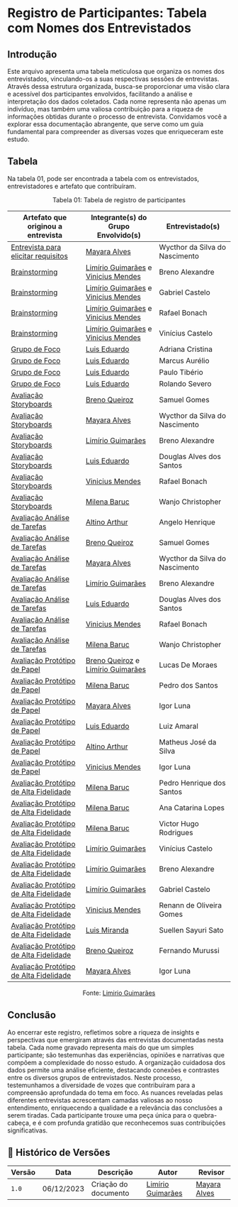 # Registro de Participantes: Tabela com Nomes dos Entrevistados 

## Introdução

Este arquivo apresenta uma tabela meticulosa que organiza os nomes dos entrevistados, vinculando-os a suas respectivas sessões de entrevistas. Através dessa estrutura organizada, busca-se proporcionar uma visão clara e acessível dos participantes envolvidos, facilitando a análise e interpretação dos dados coletados. Cada nome representa não apenas um indivíduo, mas também uma valiosa contribuição para a riqueza de informações obtidas durante o processo de entrevista. Convidamos você a explorar essa documentação abrangente, que serve como um guia fundamental para compreender as diversas vozes que enriqueceram este estudo.

## Tabela

Na tabela 01, pode ser encontrada a tabela com os entrevistados, entrevistadores e artefato que contribuíram.

<center> 

Tabela 01: Tabela de registro de participantes <br/>

|  Artefato que originou a entrevista			|	 Integrante(s) do Grupo Envolvido(s)	| Entrevistado(s)							|
| ----------------------------------------------------- | --------------------------------------------- | --------------------------------------------------------------------- |
|[Entrevista para elicitar requisitos](https://interacao-humano-computador.github.io/2023.2-Ventoy/elicitacao/elicitacao%20de%20requisitos/entrevista/) |   [Mayara Alves](https://github.com/Mayara-tech) |  Wycthor da Silva do Nascimento |
|[Brainstorming](https://interacao-humano-computador.github.io/2023.2-Ventoy/elicitacao/elicitacao%20de%20requisitos/Brainstorming/)|  [Limírio Guimarães](https://github.com/LimirioGuimaraes) e [Vinicius Mendes](https://github.com/yabamiah)|  Breno Alexandre |
|[Brainstorming](https://interacao-humano-computador.github.io/2023.2-Ventoy/elicitacao/elicitacao%20de%20requisitos/Brainstorming/)|  [Limírio Guimarães](https://github.com/LimirioGuimaraes) e [Vinicius Mendes](https://github.com/yabamiah)| Gabriel Castelo  |
|[Brainstorming](https://interacao-humano-computador.github.io/2023.2-Ventoy/elicitacao/elicitacao%20de%20requisitos/Brainstorming/)|  [Limírio Guimarães](https://github.com/LimirioGuimaraes) e [Vinicius Mendes](https://github.com/yabamiah)|  Rafael Bonach |
|[Brainstorming](https://interacao-humano-computador.github.io/2023.2-Ventoy/elicitacao/elicitacao%20de%20requisitos/Brainstorming/)|  [Limírio Guimarães](https://github.com/LimirioGuimaraes) e [Vinicius Mendes](https://github.com/yabamiah)|  Vinícius Castelo |
|[Grupo de Foco](https://interacao-humano-computador.github.io/2023.2-Ventoy/elicitacao/elicitacao%20de%20requisitos/GrupoDeFoco/)|  [Luis Eduardo](https://github.com/LuisMiranda10) | Adriana Cristina|
|[Grupo de Foco](https://interacao-humano-computador.github.io/2023.2-Ventoy/elicitacao/elicitacao%20de%20requisitos/GrupoDeFoco/)|  [Luis Eduardo](https://github.com/LuisMiranda10) | Marcus Aurélio|
|[Grupo de Foco](https://interacao-humano-computador.github.io/2023.2-Ventoy/elicitacao/elicitacao%20de%20requisitos/GrupoDeFoco/)|  [Luis Eduardo](https://github.com/LuisMiranda10) | Paulo Tibério |
|[Grupo de Foco](https://interacao-humano-computador.github.io/2023.2-Ventoy/elicitacao/elicitacao%20de%20requisitos/GrupoDeFoco/)|  [Luis Eduardo](https://github.com/LuisMiranda10) | Rolando Severo|
|[Avaliação Storyboards](https://interacao-humano-computador.github.io/2023.2-Ventoy/DAD/nivel1/storyboard/relatoDosResultados/#introducao)| [Breno Queiroz](https://github.com/brenob6) | Samuel Gomes |
|[Avaliação Storyboards](https://interacao-humano-computador.github.io/2023.2-Ventoy/DAD/nivel1/storyboard/relatoDosResultados/#introducao)| [Mayara Alves](https://github.com/Mayara-tech) | Wycthor da Silva do Nascimento |
|[Avaliação Storyboards](https://interacao-humano-computador.github.io/2023.2-Ventoy/DAD/nivel1/storyboard/relatoDosResultados/#introducao)| [Limírio Guimarães](https://github.com/LimirioGuimaraes) | Breno Alexandre |
|[Avaliação Storyboards](https://interacao-humano-computador.github.io/2023.2-Ventoy/DAD/nivel1/storyboard/relatoDosResultados/#introducao)| [Luis Eduardo](https://github.com/LuisMiranda10) | Douglas Alves dos Santos |
|[Avaliação Storyboards](https://interacao-humano-computador.github.io/2023.2-Ventoy/DAD/nivel1/storyboard/relatoDosResultados/#introducao)| [Vinicius Mendes](https://github.com/yabamiah) | Rafael Bonach |
|[Avaliação Storyboards](https://interacao-humano-computador.github.io/2023.2-Ventoy/DAD/nivel1/storyboard/relatoDosResultados/#introducao)| [Milena Baruc](https://github.com/MilenaBaruc) | Wanjo Christopher |
|[Avaliação Análise de Tarefas](https://interacao-humano-computador.github.io/2023.2-Ventoy/DAD/nivel1/AnaliseTarefas/resultado/#planejamento-de-reprojeto_5)| [Altino Arthur](https://github.com/arthurrochamoreira) | Angelo Henrique |
|[Avaliação Análise de Tarefas](https://interacao-humano-computador.github.io/2023.2-Ventoy/DAD/nivel1/AnaliseTarefas/resultado/#planejamento-de-reprojeto_5)| [Breno Queiroz](https://github.com/brenob6) | Samuel Gomes |
|[Avaliação Análise de Tarefas](https://interacao-humano-computador.github.io/2023.2-Ventoy/DAD/nivel1/AnaliseTarefas/resultado/#planejamento-de-reprojeto_5)|[Mayara Alves](https://github.com/Mayara-tech) | Wycthor da Silva do Nascimento| 
|[Avaliação Análise de Tarefas](https://interacao-humano-computador.github.io/2023.2-Ventoy/DAD/nivel1/AnaliseTarefas/resultado/#planejamento-de-reprojeto_5)| [Limírio Guimarães](https://github.com/LimirioGuimaraes) | Breno Alexandre |
|[Avaliação Análise de Tarefas](https://interacao-humano-computador.github.io/2023.2-Ventoy/DAD/nivel1/AnaliseTarefas/resultado/#planejamento-de-reprojeto_5)| [Luis Eduardo](https://github.com/LuisMiranda10) | Douglas Alves dos Santos |
|[Avaliação Análise de Tarefas](https://interacao-humano-computador.github.io/2023.2-Ventoy/DAD/nivel1/AnaliseTarefas/resultado/#planejamento-de-reprojeto_5)| [Vinicius Mendes](https://github.com/yabamiah) | Rafael Bonach |
|[Avaliação Análise de Tarefas](https://interacao-humano-computador.github.io/2023.2-Ventoy/DAD/nivel1/AnaliseTarefas/resultado/#planejamento-de-reprojeto_5)| [Milena Baruc](https://github.com/MilenaBaruc) | Wanjo Christopher |
|[Avaliação Protótipo de Papel](https://interacao-humano-computador.github.io/2023.2-Ventoy/DAD/nivel2/prototipoDePapel/resultado_post-forum/#metodo-de-avaliacao)| [Breno Queiroz](https://github.com/brenob6) e [Limírio Guimarães](https://github.com/LimirioGuimaraes) | Lucas De Moraes |
|[Avaliação Protótipo de Papel](https://interacao-humano-computador.github.io/2023.2-Ventoy/DAD/nivel2/prototipoDePapel/RelatoPlugin/#objetivo-e-escopo-da-avaliacao)| [Milena Baruc](https://github.com/MilenaBaruc) | Pedro dos Santos|
|[Avaliação Protótipo de Papel](https://interacao-humano-computador.github.io/2023.2-Ventoy/DAD/nivel2/prototipoDePapel/RelatoFAQ/)| [Mayara Alves](https://github.com/Mayara-tech) | Igor Luna |
|[Avaliação Protótipo de Papel](https://interacao-humano-computador.github.io/2023.2-Ventoy/DAD/nivel2/prototipoDePapel/RelatoTesteISO/#metodo-de-avaliacao)| [Luis Eduardo](https://github.com/LuisMiranda10) | Luiz Amaral |
|[Avaliação Protótipo de Papel](https://interacao-humano-computador.github.io/2023.2-Ventoy/DAD/nivel2/prototipoDePapel/RelatoEXP/)| [Altino Arthur](https://github.com/arthurrochamoreira) | 	Matheus José da Silva |
|[Avaliação Protótipo de Papel](https://interacao-humano-computador.github.io/2023.2-Ventoy/DAD/nivel2/prototipoDePapel/resultado_comecar-usar-ventoy/)| [Vinicius Mendes](https://github.com/yabamiah)| Igor Luna |
|[Avaliação Protótipo de Alta Fidelidade](https://interacao-humano-computador.github.io/2023.2-Ventoy/DAD/nivel2/prototipoAltaFidelidade/RelatoPlugin/)| [Milena Baruc](https://github.com/MilenaBaruc) | Pedro Henrique dos Santos |
|[Avaliação Protótipo de Alta Fidelidade](https://interacao-humano-computador.github.io/2023.2-Ventoy/DAD/nivel2/prototipoAltaFidelidade/RelatoPlugin/)| [Milena Baruc](https://github.com/MilenaBaruc) | 	Ana Catarina Lopes |
|[Avaliação Protótipo de Alta Fidelidade](https://interacao-humano-computador.github.io/2023.2-Ventoy/DAD/nivel2/prototipoAltaFidelidade/RelatoPlugin/)| [Milena Baruc](https://github.com/MilenaBaruc) | Victor Hugo Rodrigues |
|[Avaliação Protótipo de Alta Fidelidade](https://interacao-humano-computador.github.io/2023.2-Ventoy/DAD/nivel3/relato-alta-fidelidade/donation/)|  [Limírio Guimarães](https://github.com/LimirioGuimaraes) | Vinícius Castelo |
|[Avaliação Protótipo de Alta Fidelidade](https://interacao-humano-computador.github.io/2023.2-Ventoy/DAD/nivel2/prototipoAltaFidelidade/RelatoPlugin/)| [Limírio Guimarães](https://github.com/LimirioGuimaraes) | Breno Alexandre |
|[Avaliação Protótipo de Alta Fidelidade](https://interacao-humano-computador.github.io/2023.2-Ventoy/DAD/nivel2/prototipoAltaFidelidade/RelatoPlugin/)| [Limírio Guimarães](https://github.com/LimirioGuimaraes) | Gabriel Castelo |
|[Avaliação Protótipo de Alta Fidelidade](https://interacao-humano-computador.github.io/2023.2-Ventoy/DAD/nivel3/relato-alta-fidelidade/iniciar-uso-do-ventoy/)| [Vinicius Mendes](https://github.com/yabamiah) | Renann de Oliveira Gomes |
|[Avaliação Protótipo de Alta Fidelidade](https://interacao-humano-computador.github.io/2023.2-Ventoy/DAD/nivel3/relato-alta-fidelidade/TesteDeISO/)| [Luis Miranda](https://github.com/LuisMiranda10) | Suellen Sayuri Sato |
|[Avaliação Protótipo de Alta Fidelidade](https://interacao-humano-computador.github.io/2023.2-Ventoy/DAD/nivel3/relato-alta-fidelidade/forum/)| [Breno Queiroz](https://github.com/brenob6) | Fernando Murussi |
|[Avaliação Protótipo de Alta Fidelidade](https://interacao-humano-computador.github.io/2023.2-Ventoy/DAD/nivel3/relato-dos-resultados-prototipo-de-papel/FAQ/)|  [Mayara Alves](https://github.com/Mayara-tech)  | Igor Luna |

Fonte: [Limirio Guimarães](https://github.com/LimirioGuimaraes)

</center>


## Conclusão
Ao encerrar este registro, refletimos sobre a riqueza de insights e perspectivas que emergiram através das entrevistas documentadas nesta tabela. Cada nome gravado representa mais do que um simples participante; são testemunhas das experiências, opiniões e narrativas que compõem a complexidade do nosso estudo. A organização cuidadosa dos dados permite uma análise eficiente, destacando conexões e contrastes entre os diversos grupos de entrevistados. Neste processo, testemunhamos a diversidade de vozes que contribuíram para a compreensão aprofundada do tema em foco. As nuances reveladas pelas diferentes entrevistas acrescentam camadas valiosas ao nosso entendimento, enriquecendo a qualidade e a relevância das conclusões a serem tiradas. Cada participante trouxe uma peça única para o quebra-cabeça, e é com profunda gratidão que reconhecemos suas contribuições significativas.

## 📑 Histórico de Versões

| Versão | Data | Descrição | Autor | Revisor |
|-------|-------|------------|-------|--------|
|`1.0`| 06/12/2023| Criação do documento | [Limírio Guimarães](https://github.com/LimirioGuimaraes)|[Mayara Alves](https://github.com/Mayara-tech)|
